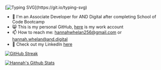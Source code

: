 [![Typing SVG](https://readme-typing-svg.herokuapp.com?color=%2336BCF7&size=40&vCenter=true&lines=Hi+%F0%9F%91%8B%2C+I'm+Hannah!)](https://git.io/typing-svg)

- 🔭 I'm an Associate Developer for AND Digital after completing School of Code Bootcamp
- 😸 This is my personal GitHub, [here](https://github.com/hannah-whelan) is my work account
- 📫 How to reach me: hannahwhelan256@gmail.com or hannah.whelan@and.digital
- 💬 Check out my LinkedIn [here](https://www.linkedin.com/in/hannah-k-whelan)

[![GitHub Streak](http://github-readme-streak-stats.herokuapp.com?user=HWhelan256&theme=algolia&date_format=j%20M%5B%20Y%5D)](https://git.io/streak-stats)

<a href="https://github.com/tinytecher/github-readme-stats"><img alt="Hannah's Github Stats" src="https://github-readme-stats.vercel.app/api?username=hwhelan256&theme=algolia&show_icons=true&count_private=true" /></a>
